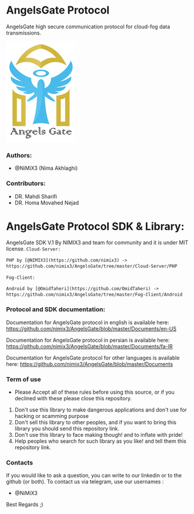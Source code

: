 # AngelsGate Protocol

AngelsGate high secure communication protocol for cloud-fog data transmissions.

![AngelsGate Logo](https://github.com/nimix3/AngelsGate/blob/master/Documents/en-US/AngelsGateLogo.png "AngelsGate Logo")


### Authors:

- @NiMiX3 (Nima Akhlaghi)


### Contributors:

- DR. Mahdi Sharifi
- DR. Homa Movahed Nejad


# AngelsGate Protocol SDK & Library:

 AngelsGate SDK V.1 By NIMIX3 and team for community and it is under MIT license.
 `Cloud-Server:`
 
    PHP by [@NIMIX3](https://github.com/nimix3) -> https://github.com/nimix3/AngelsGate/tree/master/Cloud-Server/PHP


 `Fog-Client:`
 
    Android by [@OmidTaheri](https://github.com/OmidTaheri) -> https://github.com/nimix3/AngelsGate/tree/master/Fog-Client/Android


### Protocol and SDK documentation:

Documentation for AngelsGate protocol in english is available here: https://github.com/nimix3/AngelsGate/blob/master/Documents/en-US

Documentation for AngelsGate protocol in persian is available here: https://github.com/nimix3/AngelsGate/blob/master/Documents/fa-IR

Documentation for AngelsGate protocol for other languages is available here: https://github.com/nimix3/AngelsGate/blob/master/Documents


### Term of use
- Please Accept all of these rules before using this source, or if you declined with these please close this repository.

1. Don't use this library to make dangerous applications and don't use for hacking or scamming purpose
2. Don't sell this library to other peoples, and if you want to bring this library you should send this repository link.
3. Don't use this library to face making though! and to inflate with pride!
4. Help peoples who search for such library as you like! and tell them this repository link.



### Contacts 

If you would like to ask a question, you can write to our linkedin or to the github (or both). To contact us via telegram, use our usernames :  
- @NiMiX3


Best Regards  ;)
